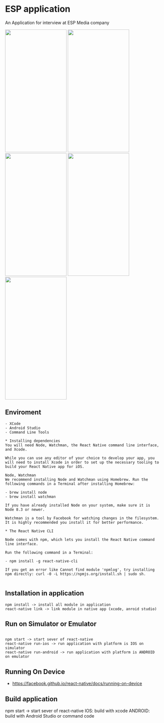 # ESP application

An Application for interview at ESP Media company

<img src="https://github.com/ESPxMedia/reactnative-interview/blob/Tuan-app/ImageApplication/1.png" width="200" height="400"/>
<img src="https://github.com/ESPxMedia/reactnative-interview/blob/Tuan-app/ImageApplication/2.png" width="200" height="400"/>
<img src="https://github.com/ESPxMedia/reactnative-interview/blob/Tuan-app/ImageApplication/3.png" width="200" height="400"/>
<img src="https://github.com/ESPxMedia/reactnative-interview/blob/Tuan-app/ImageApplication/4.png" width="200" height="400"/>
<img src="https://github.com/ESPxMedia/reactnative-interview/blob/Tuan-app/ImageApplication/5.png" width="200" height="400"/>

## Enviroment

```
- XCode
- Android Studio
- Command Line Tools

* Installing dependencies
You will need Node, Watchman, the React Native command line interface, and Xcode.

While you can use any editor of your choice to develop your app, you will need to install Xcode in order to set up the necessary tooling to build your React Native app for iOS.

Node, Watchman
We recommend installing Node and Watchman using Homebrew. Run the following commands in a Terminal after installing Homebrew:

- brew install node
- brew install watchman

If you have already installed Node on your system, make sure it is Node 8.3 or newer.

Watchman is a tool by Facebook for watching changes in the filesystem. It is highly recommended you install it for better performance.

* The React Native CLI

Node comes with npm, which lets you install the React Native command line interface.

Run the following command in a Terminal:

- npm install -g react-native-cli

If you get an error like Cannot find module 'npmlog', try installing npm directly: curl -0 -L https://npmjs.org/install.sh | sudo sh.


```


## Installation in application

```
npm install -> install all module in application
react-native link -> link module in native app (xcode, anroid studio)

```

## Run on Simulator or Emulator

```

npm start -> start sever of react-native
react-native run-ios -> run application with platform is IOS on simulator
react-native run-android -> run application with platform is ANDROID on emulator

```

## Running On Device

- https://facebook.github.io/react-native/docs/running-on-device
 


## Build application

npm start -> start sever of react-native
IOS: build with xcode 
ANDROID:  build with Android Studio or command code 